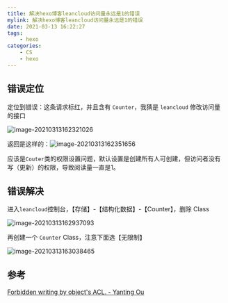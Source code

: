 ```yaml
---
title: 解决hexo博客leancloud访问量永远是1的错误
mylink: 解决hexo博客leancloud访问量永远是1的错误
date: 2021-03-13 16:22:27
tags:
	- hexo
categories:
	- CS
    - hexo
---
```


## 错误定位

定位到错误：这条请求标红，并且含有 `Counter`，我猜是 `leancloud` 修改访问量的接口

![image-20210313162321026](https://tcualhp-notes.oss-cn-hangzhou.aliyuncs.com/img/image-20210313162321026.png)

返回是这样的：![image-20210313162351656](https://tcualhp-notes.oss-cn-hangzhou.aliyuncs.com/img/image-20210313162351656.png)

应该是`Couter`类的权限设置问题，默认设置是创建所有人可创建，但访问者没有写（更新）的权限，导致阅读量一直是1。

<!--more-->

## 错误解决

进入`leancloud`控制台，【存储】-【结构化数据】-【Counter】，删除 Class

![image-20210313162937093](https://tcualhp-notes.oss-cn-hangzhou.aliyuncs.com/img/image-20210313162937093.png)

再创建一个 `Counter` Class，注意下面选【无限制】

![image-20210313163038465](https://tcualhp-notes.oss-cn-hangzhou.aliyuncs.com/img/image-20210313163038465.png)

## 参考

[Forbidden writing by object's ACL. - Yanting Ou](https://www.ouyanting.com/archives/2018/12/ebe3ded2.html)
